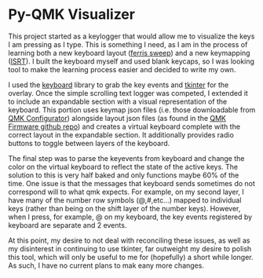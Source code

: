 # Py-QMK Visualizer

This project started as a keylogger that would allow me to visualize the keys I am pressing as I type. This is something I need, as I am in the process of learning both a new keyboard layout ([ferris sweep](https://github.com/davidphilipbarr/Sweep)) and a new keymapping ([ISRT](https://keyboard-design.com/letterlayout.html?layout=isrt.en.ansi)). I built the keyboard myself and used blank keycaps, so I was looking tool to make the learning process easier and decided to write my own.

I used the [keyboard](https://pypi.org/project/keyboard/) library to grab the key events and [tkinter](https://docs.python.org/3/library/tkinter.html) for the overlay. Once the simple scrolling text logger was competed, I extended it to include an expandable section with a visual representation of the keyboard. This portion uses keymap json files (i.e. those downloadable from [QMK Configurator](https://config.qmk.fm/#/ferris/sweep/LAYOUT_split_3x5_2)) alongside layout json files (as found in the [QMK Firmware github repo](https://github.com/qmk/qmk_firmware/blob/master/layouts/default/split_3x5_2/info.json)) and creates a virtual keyboard complete with the correct layout in the expandable section. It additionally provides radio buttons to toggle between layers of the keyboard.

The final step was to parse the keyevents from keyboard and change the color on the virtual keyboard to reflect the state of the active keys. The solution to this is very half baked and only functions maybe 60% of the time. One issue is that the messages that keyboard sends sometimes do not correspond will to what qmk expects. For example, on my second layer, I have many of the number row symbols (@,#,etc...) mapped to individual keys (rather than being on the shift layer of the number keys). However, when I press, for example, @ on my keyboard, the key events registered by keyboard are separate <shift> and 2 events. 

At this point, my desire to not deal with reconciling these issues, as well as my disinterest in continuing to use tkinter, far outweight my desire to polish this tool, which will only be useful to me for (hopefully) a short while longer. As such, I have no current plans to mak eany more changes.
